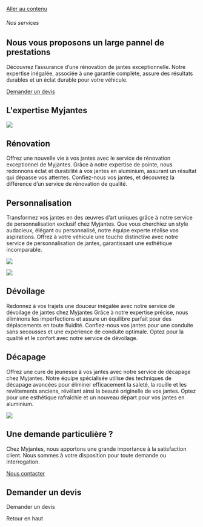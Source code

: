 [Aller au contenu](https://myjantes.fr/services/#content "Aller au contenu")

###### Nos services

## Nous vous proposons un large pannel de prestations

Découvrez l’assurance d’une rénovation de jantes exceptionnelle. Notre expertise inégalée, associée à une garantie complète, assure des résultats durables et un éclat durable pour votre véhicule.

[Demander un devis](https://myjantes.fr/services/#)

## L'expertise Myjantes

![](https://myjantes.fr/wp-content/uploads/2024/01/repar-jantes.jpg)

## Rénovation

Offrez une nouvelle vie à vos jantes avec le service de rénovation exceptionnel de Myjantes. Grâce à notre expertise de pointe, nous redonnons éclat et durabilité à vos jantes en aluminium, assurant un résultat qui dépasse vos attentes. Confiez-nous vos jantes, et découvrez la différence d’un service de rénovation de qualité.

## Personnalisation

Transformez vos jantes en des œuvres d’art uniques grâce à notre service de personnalisation exclusif chez Myjantes. Que vous cherchiez un style audacieux, élégant ou personnalisé, notre équipe experte réalise vos aspirations. Offrez à votre véhicule une touche distinctive avec notre service de personnalisation de jantes, garantissant une esthétique incomparable.

![](https://myjantes.fr/wp-content/uploads/2024/01/jantes-concaver-lexus-1024x675-1.jpg)

![](https://myjantes.fr/wp-content/uploads/2024/01/dvoilage-3.jpg)

## Dévoilage

Redonnez à vos trajets une douceur inégalée avec notre service de dévoilage de jantes chez Myjantes Grâce à notre expertise précise, nous éliminons les imperfections et assure un équilibre parfait pour des déplacements en toute fluidité. Confiez-nous vos jantes pour une conduite sans secousses et une expérience de conduite optimale. Optez pour la qualité et le confort avec notre service de dévoilage.

## Décapage

Offrez une cure de jeunesse à vos jantes avec notre service de décapage chez Myjantes. Notre équipe spécialisée utilise des techniques de décapage avancées pour éliminer efficacement la saleté, la rouille et les revêtements anciens, révélant ainsi la beauté originelle de vos jantes. Optez pour une esthétique rafraîchie et un nouveau départ pour vos jantes en aluminium.

![](https://myjantes.fr/wp-content/uploads/2024/01/jantes-intro-1024x675.jpg)

## Une demande particulière ?

Chez Myjantes, nous apportons une grande importance à la satisfaction client. Nous sommes à votre disposition pour toute demande ou interrogation.

[Nous contacter](tel:0321408053)

## Demander un devis

Demander un devis

Retour en haut